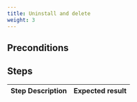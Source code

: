 ```yaml
---
title: Uninstall and delete
weight: 3
---
```


## Preconditions


## Steps
| Step Description | Expected result |
| ----- | ----- |
